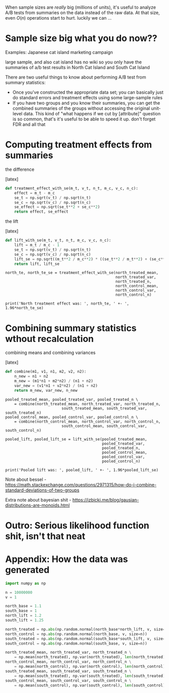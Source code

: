 When sample sizes are _really_ big (millions of units), it's useful to analyze A/B tests from summaries on the data instead of the raw data. At that size, even $O(n)$ operations start to hurt. luckily we can ...

# Sample size big what you do now??

Examples: Japanese cat island marketing campaign

large sample, and also cat island has no wiki so you only have the summaries of a/b test results in North Cat Island and South Cat Island

There are two useful things to know about performing A/B test from summary statistics:
* Once you've constructed the appropriate data set; you can basically just do standard errors and treatment effects using some large-sample rules
* If you have two groups and you know their summaries, you can get the combined summaries of the groups without accessing the original unit-level data. This kind of "what happens if we cut by [attribute]" question is so common, that's it's useful to be able to speed it up. don't forget FDR and all that


# Computing treatment effects from summaries

the difference

[latex]

```python
def treatment_effect_with_se(m_t, v_t, n_t, m_c, v_c, n_c):
    effect = m_t - m_c
    se_t = np.sqrt(v_t) / np.sqrt(n_t)
    se_c = np.sqrt(v_c) / np.sqrt(n_c)
    se_effect = np.sqrt(se_t**2 + se_c**2)
    return effect, se_effect
```

the lift

[latex]

```python
def lift_with_se(m_t, v_t, n_t, m_c, v_c, n_c):
    lift = m_t / m_c - 1
    se_t = np.sqrt(v_t) / np.sqrt(n_t)
    se_c = np.sqrt(v_c) / np.sqrt(n_c)
    lift_se = np.sqrt((m_t**2 / m_c**2) * ((se_t**2 / m_t**2) + (se_c**2 / m_c**2)))
    return lift, lift_se
```

```
north_te, north_te_se = treatment_effect_with_se(north_treated_mean, 
                                                 north_treated_var, 
                                                 north_treated_n,
                                                 north_control_mean, 
                                                 north_control_var, 
                                                 north_control_n)

print('North treatment effect was: ', north_te, ' +- ', 1.96*north_te_se)
```


# Combining summary statistics wthout recalculation



combining means and combining variances

[latex]

```python
def combine(m1, v1, n1, m2, v2, n2):
    n_new = n1 + n2
    m_new = (m1*n1 + m2*n2) / (n1 + n2)
    var_new = (v1*n1 + v2*n2) / (n1 + n2)
    return m_new, var_new, n_new
```

```
pooled_treated_mean, pooled_treated_var, pooled_treated_n \
    = combine(north_treated_mean, north_treated_var, north_treated_n,
                         south_treated_mean, south_treated_var, south_treated_n)
pooled_control_mean, pooled_control_var, pooled_control_n \
    = combine(north_control_mean, north_control_var, north_control_n,
                         south_control_mean, south_control_var, south_control_n)

pooled_lift, pooled_lift_se = lift_with_se(pooled_treated_mean, 
                                           pooled_treated_var, 
                                           pooled_treated_n,
                                           pooled_control_mean, 
                                           pooled_control_var, 
                                           pooled_control_n)

print('Pooled lift was: ', pooled_lift, ' +- ', 1.96*pooled_lift_se)
```


Note about bessel - https://math.stackexchange.com/questions/2971315/how-do-i-combine-standard-deviations-of-two-groups

Extra note about bayesian shit - https://izbicki.me/blog/gausian-distributions-are-monoids.html

# Outro: Serious likelihood function shit, isn't that neat

# Appendix: How the data was generated

```python
import numpy as np

n = 10000000
v = 1

north_base = 1.1
south_base = 1
north_lift = 1.2
south_lift = 1.25

north_treated = np.abs(np.random.normal(north_base*north_lift, v, size=n))
north_control = np.abs(np.random.normal(north_base, v, size=n))
south_treated = np.abs(np.random.normal(south_base*south_lift, v, size=n))
south_control = np.abs(np.random.normal(south_base, v, size=n))

north_treated_mean, north_treated_var, north_treated_n \
    = np.mean(north_treated), np.var(north_treated), len(north_treated)
north_control_mean, north_control_var, north_control_n \
    = np.mean(north_control), np.var(north_control), len(north_control)
south_treated_mean, south_treated_var, south_treated_n \
    = np.mean(south_treated), np.var(south_treated), len(south_treated)
south_control_mean, south_control_var, south_control_n \
    = np.mean(south_control), np.var(south_control), len(south_control)    
```

